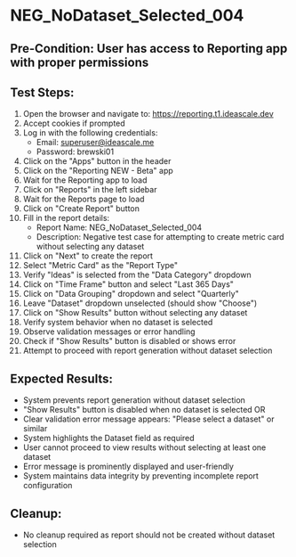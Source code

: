 # NEG_NoDataset_Selected_004

## Pre-Condition: User has access to Reporting app with proper permissions

## Test Steps:
1. Open the browser and navigate to: https://reporting.t1.ideascale.dev
2. Accept cookies if prompted
3. Log in with the following credentials:
   - Email: superuser@ideascale.me
   - Password: brewski01
4. Click on the "Apps" button in the header
5. Click on the "Reporting NEW - Beta" app
6. Wait for the Reporting app to load
7. Click on "Reports" in the left sidebar
8. Wait for the Reports page to load
9. Click on "Create Report" button
10. Fill in the report details:
    - Report Name: NEG_NoDataset_Selected_004
    - Description: Negative test case for attempting to create metric card without selecting any dataset
11. Click on "Next" to create the report
12. Select "Metric Card" as the "Report Type"
13. Verify "Ideas" is selected from the "Data Category" dropdown
14. Click on "Time Frame" button and select "Last 365 Days"
15. Click on "Data Grouping" dropdown and select "Quarterly"
16. Leave "Dataset" dropdown unselected (should show "Choose")
17. Click on "Show Results" button without selecting any dataset
18. Verify system behavior when no dataset is selected
19. Observe validation messages or error handling
20. Check if "Show Results" button is disabled or shows error
21. Attempt to proceed with report generation without dataset selection

## Expected Results:
- System prevents report generation without dataset selection
- "Show Results" button is disabled when no dataset is selected OR
- Clear validation error message appears: "Please select a dataset" or similar
- System highlights the Dataset field as required
- User cannot proceed to view results without selecting at least one dataset
- Error message is prominently displayed and user-friendly
- System maintains data integrity by preventing incomplete report configuration

## Cleanup:
- No cleanup required as report should not be created without dataset selection
